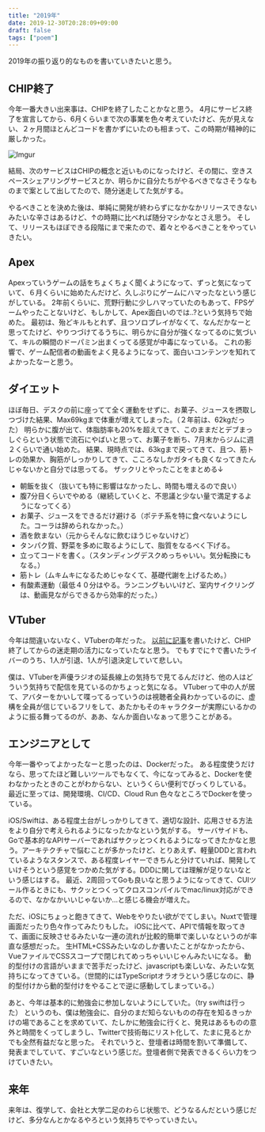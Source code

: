 ```yaml
---
title: "2019年"
date: 2019-12-30T20:28:09+09:00
draft: false
tags: ["poem"]
---
```


2019年の振り返り的なものを書いていきたいと思う。

## CHIP終了

今年一番大きい出来事は、CHIPを終了したことかなと思う。
4月にサービス終了を宣言してから、6月くらいまで次の事業を色々考えていたけど、先が見えない、２ヶ月間ほとんどコードを書かずにいたのも相まって、この時期が精神的に厳しかった。

![Imgur](https://i.imgur.com/rvljFP8.png)

結局、次のサービスはCHIPの概念と近いものになったけど、その間に、空きスペースシェアリングサービスとか、明らかに自分たちがやるべきでなさそうなものまで案として出してたので、随分迷走してた気がする。

やるべきことを決めた後は、単純に開発が終わらずになかなかリリースできないみたいな辛さはあるけど、↑の時期に比べれば随分マシかなとさえ思う。
そして、リリースもほぼできる段階にまで来たので、着々とやるべきことをやっていきたい。

## Apex
Apexっていうゲームの話をちょくちょく聞くようになって、ずっと気になっていて、６月くらいに始めたんだけど、久しぶりにゲームにハマったなという感じがしている。
2年前くらいに、荒野行動に少しハマっていたのもあって、FPSゲームやったことないけど、もしかして、Apex面白いのでは..?という気持ちで始めた。
最初は、殆どキルもとれず、且つソロプレイがなくて、なんだかなーと思ってたけど、やりつづけてるうちに、明らかに自分が強くなってるのに気づいて、キルの瞬間のドーパミン出まくってる感覚が中毒になっている。
これの影響で、ゲーム配信者の動画をよく見るようになって、面白いコンテンツを知れてよかったなーと思う。

## ダイエット
ほぼ毎日、デスクの前に座ってて全く運動をせずに、お菓子、ジュースを摂取しつづけた結果、Max69kgまで体重が増えてしまった。（２年前は、62kgだった）
明らかに腹が出て、体脂肪率も20%を超えてきて、このままだとデブまっしぐらという状態で流石にやばいと思って、お菓子を断ち、7月末からジムに週２くらいで通い始めた。
結果、現時点では、63kgまで戻ってきて、且つ、筋トレの効果か、胸筋がしっかりしてきて、こころなしかガタイも良くなってきたんじゃないかと自分では思ってる。
ザックリとやったことをまとめる↓
- 朝飯を抜く（抜いても特に影響はなかったし、時間も増えるので良い）
- 腹7分目くらいでやめる（継続していくと、不思議と少ない量で満足するようになってくる）
- お菓子、ジュースをできるだけ避ける（ポテチ系を特に食べないようにした。コーラは辞められなかった。）
- 酒を飲まない（元からそんなに飲むほうじゃないけど）
- タンパク質、野菜を多めに取るようにして、脂質をなるべく下げる。
- 立ってコードを書く。（スタンディングデスクめっちゃいい。気分転換にもなる。）
- 筋トレ（ムキムキになるためじゃなくて、基礎代謝を上げるため。）
- 有酸素運動（最低４０分はやる。ランニングもいいけど、室内サイクリングは、動画見ながらできるから効率的だった。）


## VTuber
今年は間違いないなく、VTuberの年だった。
[以前に記事](https://memo.touyu.me/posts/vtuber/)を書いたけど、CHIP終了してからの迷走期の活力になっていたなと思う。
でもすでに↑で書いたライバーのうち、1人が引退、1人が引退決定していて悲しい。

僕は、VTuberを声優ラジオの延長線上の気持ちで見てるんだけど、他の人はどういう気持ちで配信を見ているのかちょっと気になる。
VTuberって中の人が居て、アバターをかいして喋ってるっていうのは視聴者全員わかっているのに、虚構を全員が信じているフリをして、あたかもそのキャラクターが実際にいるかのように振る舞ってるのが、ああ、なんか面白いなぁって思うことがある。

## エンジニアとして
今年一番やってよかったなーと思ったのは、Dockerだった。
ある程度使うだけなら、思ってたほど難しいツールでもなくて、今になってみると、Dockerを使わなかったときのことがわからない、というくらい便利でびっくりしている。
最近に至っては、開発環境、CI/CD、Cloud Run 色々なところでDockerを使っている。

iOS/Swiftは、ある程度土台がしっかりしてきて、適切な設計、応用させる方法をより自分で考えられるようになったかなという気がする。
サーバサイドも、Goで基本的なAPIサーバーであればサクッとつくれるようになってきたかなと思う。アーキテクチャで悩むことが多かったけど、とりあえず、軽量DDDと言われているようなスタンスで、ある程度レイヤーできちんと分けていれば、開発していけそうという感覚をつかめた気がする。DDDに関しては理解が足りないなという感じはする。
最近、2周回ってGoも良いなと思うようになってきて、CUIツール作るときにも、サクッとつくってクロスコンパイルでmac/linux対応ができるので、なかなかいいじゃないか...と感じる機会が増えた。

ただ、iOSにちょっと飽きてきて、Webをやりたい欲がでてしまい。Nuxtで管理画面だったり色々作ってみたりもした。
iOSに比べて、APIで情報を取ってきて、画面に反映させるみたいな一連の流れが比較的簡単で楽しいなというのが率直な感想だった。
生HTML+CSSみたいなのしか書いたことがなかったから、VueファイルでCSSスコープで閉じれてめっちゃいいじゃんみたいになる。
動的型付けの言語がいままで苦手だったけど、javascriptも楽しいな、みたいな気持ちになってきている。（世間的にはTypeScriptオラオラという感じなのに、静的型付けから動的型付けをやることで逆に感動してしまっている。）

あと、今年は基本的に勉強会に参加しないようにしていた。（try swiftは行った）
というのも、僕は勉強会に、自分のまだ知らないものの存在を知るきっかけの場であることを求めていて、たしかに勉強会に行くと、発見はあるものの意外と時間をくってしまうし、Twitterで技術毎にリスト化して、たまに見るとかでも全然有益だなと思った。
それでいうと、登壇者は時間を割いて準備して、発表までしていて、すごいなという感じだ。登壇者側で発表できるくらい力をつけていきたい。

## 来年

来年は、復学して、会社と大学二足のわらじ状態で、どうなるんだという感じだけど、多分なんとかなるやろという気持ちでやっていきたい。